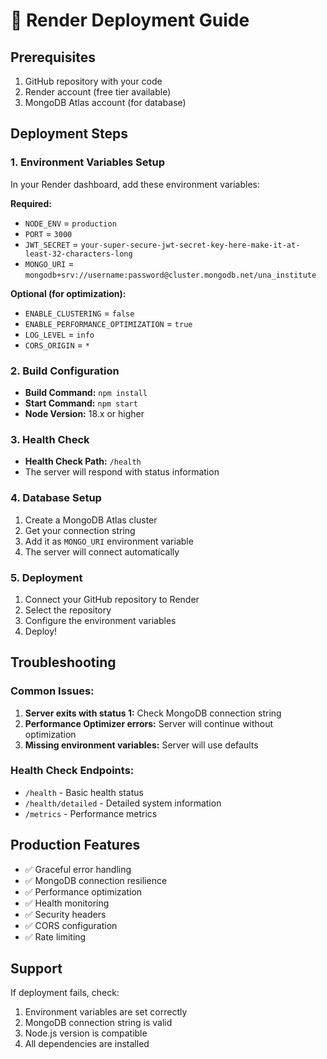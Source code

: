 # 🚀 Render Deployment Guide

## Prerequisites
1. GitHub repository with your code
2. Render account (free tier available)
3. MongoDB Atlas account (for database)

## Deployment Steps

### 1. Environment Variables Setup
In your Render dashboard, add these environment variables:

**Required:**
- `NODE_ENV` = `production`
- `PORT` = `3000`
- `JWT_SECRET` = `your-super-secure-jwt-secret-key-here-make-it-at-least-32-characters-long`
- `MONGO_URI` = `mongodb+srv://username:password@cluster.mongodb.net/una_institute`

**Optional (for optimization):**
- `ENABLE_CLUSTERING` = `false`
- `ENABLE_PERFORMANCE_OPTIMIZATION` = `true`
- `LOG_LEVEL` = `info`
- `CORS_ORIGIN` = `*`

### 2. Build Configuration
- **Build Command:** `npm install`
- **Start Command:** `npm start`
- **Node Version:** 18.x or higher

### 3. Health Check
- **Health Check Path:** `/health`
- The server will respond with status information

### 4. Database Setup
1. Create a MongoDB Atlas cluster
2. Get your connection string
3. Add it as `MONGO_URI` environment variable
4. The server will connect automatically

### 5. Deployment
1. Connect your GitHub repository to Render
2. Select the repository
3. Configure the environment variables
4. Deploy!

## Troubleshooting

### Common Issues:
1. **Server exits with status 1:** Check MongoDB connection string
2. **Performance Optimizer errors:** Server will continue without optimization
3. **Missing environment variables:** Server will use defaults

### Health Check Endpoints:
- `/health` - Basic health status
- `/health/detailed` - Detailed system information
- `/metrics` - Performance metrics

## Production Features
- ✅ Graceful error handling
- ✅ MongoDB connection resilience
- ✅ Performance optimization
- ✅ Health monitoring
- ✅ Security headers
- ✅ CORS configuration
- ✅ Rate limiting

## Support
If deployment fails, check:
1. Environment variables are set correctly
2. MongoDB connection string is valid
3. Node.js version is compatible
4. All dependencies are installed
